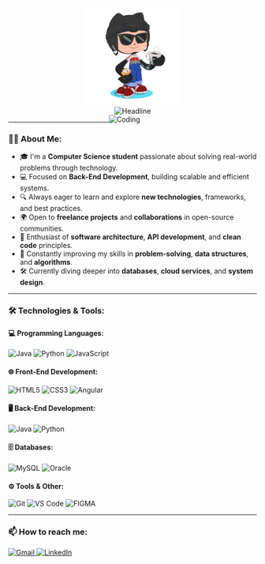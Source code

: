 <div>
    <div align="center">
        <img src="https://raw.githubusercontent.com/AhmedFathyDev/AhmedFathyDev/main/GitHub.png" alt="GitHub Octocat Drinking a Cup of Coffee" height="200">
    </div>
    <div align="center">
        <img src="https://readme-typing-svg.herokuapp.com?font=Georgia&color=%23febe10&size=32&center=true&vCenter=true&width=600&height=50&lines=Hi+%2C+I'm+Nicolay+%F0%9F%91%8B;Computer+Science+Student;Problem+Solver;Freelancer;Open-Source+Enthusiast" alt="Headline" />
    </div>
    <img align="right" alt="Coding" width="300" src="https://cdn.dribbble.com/users/1277312/screenshots/14733298/media/39b1045e593737587dd60e42c8422d1f.gif">
</div>

---

### 👨‍💻 About Me:
- 🎓 I'm a **Computer Science student** passionate about solving real-world problems through technology.
- 💻 Focused on **Back-End Development**, building scalable and efficient systems.
- 🔍 Always eager to learn and explore **new technologies**, frameworks, and best practices.
- 🌍 Open to **freelance projects** and **collaborations** in open-source communities.
- 🚀 Enthusiast of **software architecture**, **API development**, and **clean code** principles.
- 🎯 Constantly improving my skills in **problem-solving**, **data structures**, and **algorithms**.
- 🛠️ Currently diving deeper into **databases**, **cloud services**, and **system design**.

---

### 🛠️ Technologies & Tools:

#### 💻 Programming Languages:
![Java](https://img.shields.io/badge/Java-ED8B00?style=for-the-badge&logo=java&logoColor=white)
![Python](https://img.shields.io/badge/Python-3776AB?style=for-the-badge&logo=python&logoColor=white)
![JavaScript](https://img.shields.io/badge/JavaScript-F7DF1E?style=for-the-badge&logo=javascript&logoColor=black)

#### 🌐 Front-End Development:
![HTML5](https://img.shields.io/badge/HTML5-E34F26?style=for-the-badge&logo=html5&logoColor=white)
![CSS3](https://img.shields.io/badge/CSS3-1572B6?style=for-the-badge&logo=css3&logoColor=white)
![Angular](https://img.shields.io/badge/Angular-DD0031?style=for-the-badge&logo=angular&logoColor=white)

#### 🖥️ Back-End Development:
![Java](https://img.shields.io/badge/Java-ED8B00?style=for-the-badge&logo=java&logoColor=white) <!-- Java backend -->
![Python](https://img.shields.io/badge/Python-3776AB?style=for-the-badge&logo=python&logoColor=white)

#### 🗄️ Databases:
![MySQL](https://img.shields.io/badge/MySQL-00758F?style=for-the-badge&logo=mysql&logoColor=white)
![Oracle](https://img.shields.io/badge/Oracle-F80000?style=for-the-badge&logo=oracle&logoColor=white)

#### ⚙️ Tools & Other:
![Git](https://img.shields.io/badge/Git-F05032?style=for-the-badge&logo=git&logoColor=white)
![VS Code](https://img.shields.io/badge/VS%20Code-007ACC?style=for-the-badge&logo=visual-studio-code&logoColor=white)
![FIGMA](https://img.shields.io/badge/Figma-F24E1E?style=for-the-badge&logo=figma&logoColor=white)


<!--
---
### 📈 GitHub Stats:
<p align="center">
  <img width="48%" src="https://github-readme-stats.vercel.app/api?username=Nicolay404&show_icons=true&theme=tokyonight" />
  <img width="48%" src="https://github-readme-streak-stats.herokuapp.com/?user=Nicolay404&theme=tokyonight" />
</p>
-->
---

### 📫 How to reach me:

<p align="left">
  <a href="mailto:diegonicolay.jimenez@gmail.com">
    <img src="https://img.shields.io/badge/Gmail-D14836?style=for-the-badge&logo=gmail&logoColor=white" alt="Gmail">
  </a>
  
  <a href="https://www.linkedin.com/in/nicolay404" target="_blank">
    <img src="https://img.shields.io/badge/LinkedIn-0077B5?style=for-the-badge&logo=linkedin&logoColor=white" alt="LinkedIn">
  </a>
</p>

<!--
**Nicolay404/Nicolay404** is a ✨ _special_ ✨ repository because its `README.md` (this file) appears on your GitHub profile.
-->

